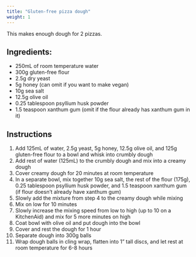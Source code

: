 ```yaml
---
title: "Gluten-free pizza dough"
weight: 1
---
```


This makes enough dough for 2 pizzas.


## Ingredients:

* 250mL of room temperature water
* 300g gluten-free flour
* 2.5g dry yeast
* 5g honey (can omit if you want to make vegan)
* 10g sea salt
* 12.5g olive oil
* 0.25 tablespoon psyllium husk powder
* 1.5 teaspoon xanthum gum (omit if the flour already has xanthum gum in it)


## Instructions

1. Add 125mL of water, 2.5g yeast, 5g honey, 12.5g olive oil, and 125g gluten-free flour to a bowl and whisk into crumbly dough
2. Add rest of water (125mL) to the crumbly dough and mix into a creamy dough
3. Cover creamy dough for 20 minutes at room temperature
4. In a separate bowl, mix together 10g sea salt, the rest of the flour (175g), 0.25 tablespoon psyllium husk powder, and 1.5 teaspoon xanthum gum (if flour doesn’t already have xanthum gum)
5. Slowly add the mixture from step 4 to the creamy dough while mixing
6. Mix on low for 10 minutes
7. Slowly increase the mixing speed from low to high (up to 10 on a KitchenAid) and mix for 5 more minutes on high
8. Coat bowl with olive oil and put dough into the bowl
9. Cover and rest the dough for 1 hour
10. Separate dough into 300g balls
11. Wrap dough balls in cling wrap, flatten into 1” tall discs, and let rest at room temperature for 6-8 hours
